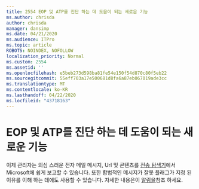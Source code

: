 ```yaml
---
title: 2554 EOP 및 ATP를 진단 하는 데 도움이 되는 새로운 기능
ms.author: chrisda
author: chrisda
manager: dansimp
ms.date: 04/21/2020
ms.audience: ITPro
ms.topic: article
ROBOTS: NOINDEX, NOFOLLOW
localization_priority: Normal
ms.custom: 2554
ms.assetid: ''
ms.openlocfilehash: e5beb273d598ba81fe54e150f54d870c80f5eb22
ms.sourcegitcommit: 55eff703a17e500681d8fa6a87eb067019ade3cc
ms.translationtype: MT
ms.contentlocale: ko-KR
ms.lasthandoff: 04/22/2020
ms.locfileid: "43718163"
---
```

# <a name="new-feature-to-help-diagnose-eop-and-atp"></a>EOP 및 ATP를 진단 하는 데 도움이 되는 새로운 기능

이제 관리자는 의심 스러운 전자 메일 메시지, Url 및 콘텐츠를 [전송 탐색기](https://protection.office.com/reportsubmission)에서 Microsoft에 쉽게 보고할 수 있습니다. 또한 합법적인 메시지가 잘못 플래그가 지정 된 이유를 이해 하는 데에도 사용할 수 있습니다. 자세한 내용은이 [알림을](https://techcommunity.microsoft.com/t5/Security-Privacy-and-Compliance/Empower-security-teams-to-easily-report-suspicious-emails-amp/ba-p/752622)참조 하세요.
